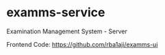 # examms-service
Examination Management System - Server

Frontend Code: https://github.com/rba1aji/examms-ui
